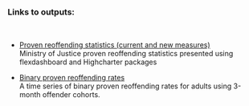 
### Links to outputs:  

<br>

*   [Proven reoffending statistics (current and new measures)](http://rpubs.com/pracademic/proven_reoffending_statistics)   
Ministry of Justice proven reoffending statistics presented using flexdashboard and Highcharter packages

*   [Binary proven reoffending rates](http://rpubs.com/pracademic/binary_reoffending)   
A time series of binary proven reoffending rates for adults using 3-month offender cohorts.